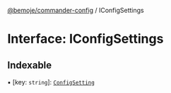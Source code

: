 [@bemoje/commander-config](https://github.com/bemoje/tsmono/blob/main/docs/md/commander-config/index.md) / IConfigSettings

# Interface: IConfigSettings

## Indexable

▪ [key: `string`]: [`ConfigSetting`](https://github.com/bemoje/tsmono/blob/main/docs/md/commander-config/classes/ConfigSetting.md)
